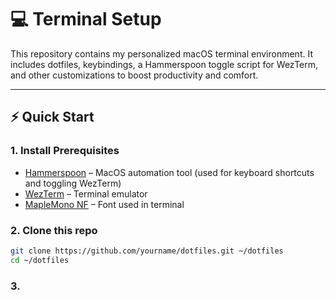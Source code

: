 # 💻 Terminal Setup

This repository contains my personalized macOS terminal environment. It includes dotfiles, keybindings, a Hammerspoon toggle script for WezTerm, and other customizations to boost productivity and comfort.

---

## ⚡️ Quick Start

### 1. Install Prerequisites

- [Hammerspoon](https://www.hammerspoon.org/) – MacOS automation tool (used for keyboard shortcuts and toggling WezTerm)
- [WezTerm](https://wezfurlong.org/wezterm/) –  Terminal emulator
- [MapleMono NF](https://github.com/subframe7536/maple-font?tab=readme-ov-file) – Font used in terminal

### 2. Clone this repo

```bash
git clone https://github.com/yourname/dotfiles.git ~/dotfiles
cd ~/dotfiles
```

### 3.  
